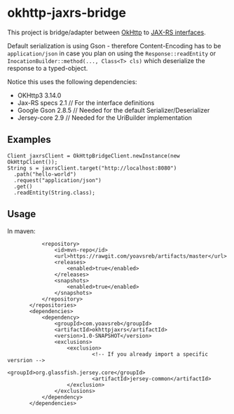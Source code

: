 # okhttp-jaxrs-bridge

This project is bridge/adapter between [OkHttp](https://github.com/square/okhttp) to [JAX-RS interfaces](https://github.com/jax-rs).

Default serialization is using Gson - therefore Content-Encoding has to be `application/json` in case you plan on using the `Response::readEntity` or `InocationBuilder::method(..., Class<T> cls)`  which deserialize the response to a typed-object.

Notice this uses the following dependencies:
* OKHttp3 3.14.0
* Jax-RS specs 2.1 // For the interface definitions
* Google Gson 2.8.5  // Needed for the default Serializer/Deserializer
* Jersey-core 2.9  // Needed for the UriBuilder implementation

## Examples
```
Client jaxrsClient = OkHttpBridgeClient.newInstance(new OkHttpClient());
String s = jaxrsClient.target("http://localhost:8080")
  .path("hello-world")
  .request("application/json")
  .get()
  .readEntity(String.class);
```

## Usage
In maven:
``` <repositories>
           <repository>
               <id>mvn-repo</id>
               <url>https://rawgit.com/yoavsreb/artifacts/master</url>
               <releases>
                   <enabled>true</enabled>
               </releases>
               <snapshots>
                   <enabled>true</enabled>
               </snapshots>
           </repository>
       </repositories>
       <dependencies>
           <dependency>
               <groupId>com.yoavsreb</groupId>
               <artifactId>okhttpjaxrs</artifactId>
               <version>1.0-SNAPSHOT</version>
               <exclusions>
                   <exclusion>
                           <!-- If you already import a specific versrion -->
                           <groupId>org.glassfish.jersey.core</groupId>
                           <artifactId>jersey-common</artifactId>
                   </exclusion>
               </exclusions>
           </dependency>
       </dependencies>
```
